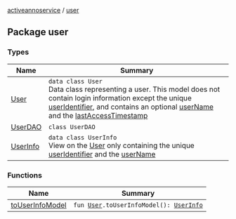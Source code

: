 [activeannoservice](../index.md) / [user](./index.md)

## Package user

### Types

| Name | Summary |
|---|---|
| [User](-user/index.md) | `data class User`<br>Data class representing a user. This model does not contain login information except the unique [userIdentifier](-user/user-identifier.md), and contains an optional [userName](-user/user-name.md) and the [lastAccessTimestamp](-user/last-access-timestamp.md) |
| [UserDAO](-user-d-a-o/index.md) | `class UserDAO` |
| [UserInfo](-user-info/index.md) | `data class UserInfo`<br>View on the [User](-user/index.md) only containing the unique [userIdentifier](-user-info/user-identifier.md) and the [userName](-user-info/user-name.md) |

### Functions

| Name | Summary |
|---|---|
| [toUserInfoModel](to-user-info-model.md) | `fun `[`User`](-user/index.md)`.toUserInfoModel(): `[`UserInfo`](-user-info/index.md) |
